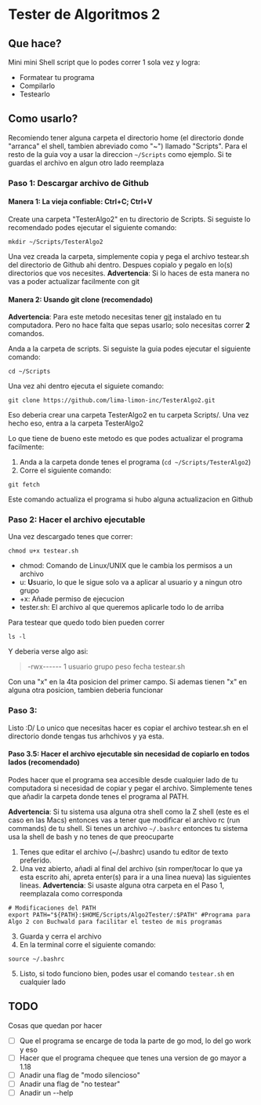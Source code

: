 # Tester de Algoritmos 2
## Que hace?
Mini mini Shell script que lo podes correr 1 sola vez y logra:
- Formatear tu programa
- Compilarlo
- Testearlo

## Como usarlo?
Recomiendo tener alguna carpeta el directorio home (el directorio donde "arranca" el shell, tambien abreviado como "~") llamado "Scripts". Para el resto de la guia voy a usar la direccion `~/Scripts` como ejemplo. Si te guardas el archivo en algun otro lado reemplaza
### Paso 1: Descargar archivo de Github
#### Manera 1: La vieja confiable: Ctrl+C; Ctrl+V
Create una carpeta "TesterAlgo2" en tu directorio de Scripts. Si seguiste lo recomendado podes ejecutar el siguiente comando:
```
mkdir ~/Scripts/TesterAlgo2
```
Una vez creada la carpeta, simplemente copia y pega el archivo testear.sh del directorio de Github ahi dentro. Despues copialo y pegalo en lo(s) directorios que vos necesites. 
**Advertencia**: Si lo haces de esta manera no vas a poder actualizar facilmente con git
#### Manera 2: Usando git clone (recomendado)
**Advertencia**: Para este metodo necesitas tener [git](https://es.wikipedia.org/wiki/Git) instalado en tu computadora. Pero no hace falta que sepas usarlo; solo necesitas correr **2** comandos.

Anda a la carpeta de scripts. Si seguiste la guia podes ejecutar el siguiente comando:
```
cd ~/Scripts
``` 
Una vez ahi dentro ejecuta el siguiete comando:
```
git clone https://github.com/lima-limon-inc/TesterAlgo2.git
```
Eso deberia crear una carpeta TesterAlgo2 en tu carpeta Scripts/.
Una vez hecho eso, entra a la carpeta TesterAlgo2

Lo que tiene de bueno este metodo es que podes actualizar el programa facilmente:
1. Anda a la carpeta donde tenes el programa (`cd ~/Scripts/TesterAlgo2`)
2. Corre el siguiente comando:
```
git fetch
```
Este comando actualiza el programa si hubo alguna actualizacion en Github

### Paso 2: Hacer el archivo ejecutable
Una vez descargado tenes que correr:
```
chmod u+x testear.sh
```
- chmod: Comando de Linux/UNIX que le cambia los permisos a un archivo
- u: **U**suario, lo que le sigue solo va a aplicar al usuario y a ningun otro grupo
- +x: Añade permiso de ejecucion
- tester.sh: El archivo al que queremos aplicarle todo lo de arriba

Para testear que quedo todo bien pueden correr 
```
ls -l
```
Y deberia verse algo asi:
> -rwx------ 1 usuario grupo peso fecha testear.sh

Con una "x" en la 4ta posicion del primer campo. Si ademas tienen "x" en alguna otra posicion, tambien deberia funcionar

### Paso 3:
Listo \:D/
Lo unico que necesitas hacer es copiar el archivo testear.sh en el directorio donde tengas tus arhchivos y ya esta.

#### Paso 3.5: Hacer el archivo ejecutable sin necesidad de copiarlo en todos lados (recomendado)
Podes hacer que el programa sea accesible desde cualquier lado de tu computadora si necesidad de copiar y pegar el archivo.
Simplemente tenes que añadir la carpeta donde tenes el programa al PATH.

**Advertencia**: Si tu sistema usa alguna otra shell como la Z shell (este es el caso en las Macs) entonces vas a tener que modificar el archivo rc (run commands) de tu shell. Si tenes un archivo `~/.bashrc` entonces tu sistema usa la shell de bash y no tenes de que preocuparte

1. Tenes que editar el archivo (~/.bashrc) usando tu editor de texto preferido. 
2. Una vez abierto, añadi al final del archivo (sin romper/tocar lo que ya esta escrito ahi, apreta enter(s) para ir a una linea nueva) las siguientes lineas. **Advertencia**: Si usaste alguna otra carpeta en el Paso 1, reemplazala como corresponda
```
# Modificaciones del PATH 
export PATH="${PATH}:$HOME/Scripts/Algo2Tester/:$PATH" #Programa para Algo 2 con Buchwald para facilitar el testeo de mis programas
```
3. Guarda y cerra el archivo
4. En la terminal corre el siguiente comando: 
```
source ~/.bashrc
```
5. Listo, si todo funciono bien, podes usar el comando `testear.sh` en cualquier lado
## TODO
Cosas que quedan por hacer
- [ ] Que el programa se encarge de toda la parte de go mod, lo del go work y eso
- [ ] Hacer que el programa chequee que tenes una version de go mayor a 1.18
- [ ] Anadir una flag de "modo silencioso"
- [ ] Anadir una flag de "no testear"
- [ ] Anadir un --help
